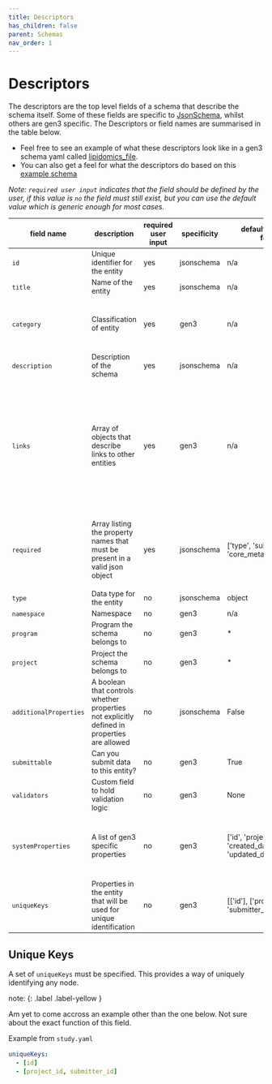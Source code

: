 ```yaml
---
title: Descriptors
has_children: false
parent: Schemas
nav_order: 1
---
```


# Descriptors

The descriptors are the top level fields of a schema that describe the schema itself. Some of these fields are specific to [JsonSchema](), whilst others are gen3 specific. The Descriptors or field names are summarised in the table below.

- Feel free to see an example of what these descriptors look like in a gen3 schema yaml called [lipidomics_file](../examples/schema/yaml/lipidomics_file.yaml).
- You can also get a feel for what the descriptors do based on this [example schema](explainer_schema.yaml)

*Note: `required user input` indicates that the field should be defined by the user, if this value is `no` the field must still exist, but you can use the default value which is generic enough for most cases.*

| field name             | description                                                                                 | required user input | specificity | default value (json format)                                                     | data type                                                                                                                     | yaml example                       |
|------------------------|---------------------------------------------------------------------------------------------|---------------------|-------------|-------------------------------------------------------------------|------------------------------------------------------------------------------------------------------------------------------|-------------------------------------|
| `id`                   | Unique identifier for the entity                                                            | yes                 | jsonschema  | n/a                                                               | String                                                                                                                       | lipidomics_file                     |
| `title`                | Name of the entity                                                                          | yes                 | jsonschema  | n/a                                                               | String                                                                                                                       | Lipidomics File                     |
| `category`             | Classification of entity                                                                    | yes                 | gen3        | n/a                                                               | Enum ['administrative', 'index_file', 'biospecimen', 'clinical', 'notation', 'data_file', 'analysis', 'experimental_methods'] | data_file                           |
| `description`          | Description of the schema                                                                   | yes                 | jsonschema  | n/a                                                               | String                                                                                                                       | Data file containing lipidomics data |
| `links`                | Array of objects that describe links to other entities                                      | yes                 | gen3        | n/a                                                               | Array                                                                                                                        | ![](img/links.png)                  |
| `required`             | Array listing the property names that must be present in a valid json object                | yes                 | jsonschema  | ['type', 'submitter_id', 'core_metadata_collection']               | Array                                                                                                                        | ![](img/required.png)               |
| `type`                 | Data type for the entity                                                                    | no                  | jsonschema  | object                                                            | String                                                                                                                       | object                              |
| `namespace`            | Namespace                                                                                   | no                  | gen3        | n/a                                                               | String                                                                                                                       | http://commons.heartdata.baker.edu.au/ |
| `program`              | Program the schema belongs to                                                               | no                  | gen3        | *                                                                 | String                                                                                                                       | *                                   |
| `project`              | Project the schema belongs to                                                               | no                  | gen3        | *                                                                 | String                                                                                                                       | *                                   |
| `additionalProperties` | A boolean that controls whether properties not explicitly defined in properties are allowed | no                  | jsonschema  | False                                                             | Bool                                                                                                                         | False                               |
| `submittable`          | Can you submit data to this entity?                                                         | no                  | gen3        | True                                                              | Bool                                                                                                                         | True                                |
| `validators`           | Custom field to hold validation logic                                                       | no                  | gen3        | None                                                              | String                                                                                                                       | None                                |
| `systemProperties`     | A list of gen3 specific properties                                                          | no                  | gen3        | ['id', 'project_id', 'state', 'created_datetime', 'updated_datetime'] | Array                                                                                                                        | ![](img/sysprops.png)               |
| `uniqueKeys`           | Properties in the entity that will be used for unique identification                        | no                  | gen3        | [['id'], ['project_id', 'submitter_id']]                          | Array                                                                                                                        | ![](img/unique.png)                 |


## Unique Keys

A set of `uniqueKeys` must be specified. This provides a way of uniquely identifying any node. 

note:
{: .label .label-yellow }

Am yet to come accross an example other than the one below. Not sure about the exact function of this field.

Example from `study.yaml`

```yaml
uniqueKeys:
  - [id]
  - [project_id, submitter_id]
```